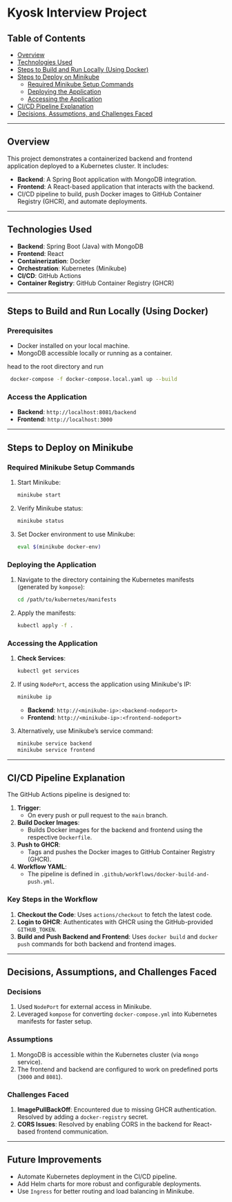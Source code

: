 # Kyosk Interview Project

## Table of Contents

- [Overview](#overview)
- [Technologies Used](#technologies-used)
- [Steps to Build and Run Locally (Using Docker)](#steps-to-build-and-run-locally-using-docker)
- [Steps to Deploy on Minikube](#steps-to-deploy-on-minikube)
  - [Required Minikube Setup Commands](#required-minikube-setup-commands)
  - [Deploying the Application](#deploying-the-application)
  - [Accessing the Application](#accessing-the-application)
- [CI/CD Pipeline Explanation](#cicd-pipeline-explanation)
- [Decisions, Assumptions, and Challenges Faced](#decisions-assumptions-and-challenges-faced)

---

## Overview

This project demonstrates a containerized backend and frontend application deployed to a Kubernetes cluster. It includes:

- **Backend**: A Spring Boot application with MongoDB integration.
- **Frontend**: A React-based application that interacts with the backend.
- CI/CD pipeline to build, push Docker images to GitHub Container Registry (GHCR), and automate deployments.

---

## Technologies Used

- **Backend**: Spring Boot (Java) with MongoDB
- **Frontend**: React
- **Containerization**: Docker
- **Orchestration**: Kubernetes (Minikube)
- **CI/CD**: GitHub Actions
- **Container Registry**: GitHub Container Registry (GHCR)

---

## Steps to Build and Run Locally (Using Docker)

### Prerequisites

- Docker installed on your local machine.
- MongoDB accessible locally or running as a container.

head to the root directory and run 

```bash
 docker-compose -f docker-compose.local.yaml up --build
```

### Access the Application

- **Backend**: `http://localhost:8081/backend`
- **Frontend**: `http://localhost:3000`

---

## Steps to Deploy on Minikube

### Required Minikube Setup Commands

1. Start Minikube:
   ```bash
   minikube start
   ```
2. Verify Minikube status:
   ```bash
   minikube status
   ```
3. Set Docker environment to use Minikube:
   ```bash
   eval $(minikube docker-env)
   ```

### Deploying the Application

1. Navigate to the directory containing the Kubernetes manifests (generated by `kompose`):
   ```bash
   cd /path/to/kubernetes/manifests
   ```
2. Apply the manifests:
   ```bash
   kubectl apply -f .
   ```

### Accessing the Application

1. **Check Services**:
   ```bash
   kubectl get services
   ```
2. If using `NodePort`, access the application using Minikube's IP:

   ```bash
   minikube ip
   ```

   - **Backend**: `http://<minikube-ip>:<backend-nodeport>`
   - **Frontend**: `http://<minikube-ip>:<frontend-nodeport>`

3. Alternatively, use Minikube’s service command:
   ```bash
   minikube service backend
   minikube service frontend
   ```

---

## CI/CD Pipeline Explanation

The GitHub Actions pipeline is designed to:

1. **Trigger**:
   - On every push or pull request to the `main` branch.
2. **Build Docker Images**:
   - Builds Docker images for the backend and frontend using the respective `Dockerfile`.
3. **Push to GHCR**:
   - Tags and pushes the Docker images to GitHub Container Registry (GHCR).
4. **Workflow YAML**:
   - The pipeline is defined in `.github/workflows/docker-build-and-push.yml`.

### Key Steps in the Workflow

1. **Checkout the Code**:
   Uses `actions/checkout` to fetch the latest code.
2. **Login to GHCR**:
   Authenticates with GHCR using the GitHub-provided `GITHUB_TOKEN`.
3. **Build and Push Backend and Frontend**:
   Uses `docker build` and `docker push` commands for both backend and frontend images.

---

## Decisions, Assumptions, and Challenges Faced

### Decisions

1. Used `NodePort` for external access in Minikube.
2. Leveraged `kompose` for converting `docker-compose.yml` into Kubernetes manifests for faster setup.

### Assumptions

1. MongoDB is accessible within the Kubernetes cluster (via `mongo` service).
2. The frontend and backend are configured to work on predefined ports (`3000` and `8081`).

### Challenges Faced

1. **ImagePullBackOff**: Encountered due to missing GHCR authentication. Resolved by adding a `docker-registry` secret.
2. **CORS Issues**: Resolved by enabling CORS in the backend for React-based frontend communication.

---

## Future Improvements

- Automate Kubernetes deployment in the CI/CD pipeline.
- Add Helm charts for more robust and configurable deployments.
- Use `Ingress` for better routing and load balancing in Minikube.

